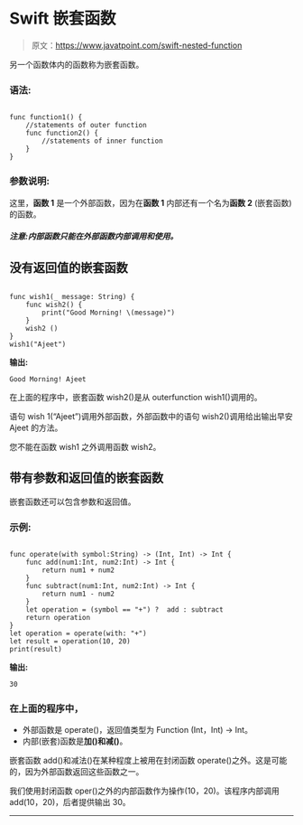 # Swift 嵌套函数

> 原文：<https://www.javatpoint.com/swift-nested-function>

另一个函数体内的函数称为嵌套函数。

### 语法:

```

func function1() {
    //statements of outer function
    func function2() {
        //statements of inner function
    }
}

```

### 参数说明:

这里，**函数 1** 是一个外部函数，因为在**函数 1** 内部还有一个名为**函数 2** (嵌套函数)的函数。

#### *注意:内部函数只能在外部函数内部调用和使用。*

## 没有返回值的嵌套函数

```

func wish1(_ message: String) {    
    func wish2() {
        print("Good Morning! \(message)")
    }
    wish2 ()
}
wish1("Ajeet")

```

**输出:**

```
Good Morning! Ajeet

```

在上面的程序中，嵌套函数 wish2()是从 outerfunction wish1()调用的。

语句 wish 1(“Ajeet”)调用外部函数，外部函数中的语句 wish2()调用给出输出早安 Ajeet 的方法。

您不能在函数 wish1 之外调用函数 wish2。

## 带有参数和返回值的嵌套函数

嵌套函数还可以包含参数和返回值。

### 示例:

```

func operate(with symbol:String) -> (Int, Int) -> Int {
    func add(num1:Int, num2:Int) -> Int {
        return num1 + num2
    }
    func subtract(num1:Int, num2:Int) -> Int {
        return num1 - num2
    }
    let operation = (symbol == "+") ?  add : subtract
    return operation
}
let operation = operate(with: "+")
let result = operation(10, 20)
print(result)

```

**输出:**

```
30

```

### 在上面的程序中，

*   外部函数是 operate()，返回值类型为 Function (Int，Int) -> Int。
*   内部(嵌套)函数是**加()**和**减()**。

嵌套函数 add()和减法()在某种程度上被用在封闭函数 operate()之外。这是可能的，因为外部函数返回这些函数之一。

我们使用封闭函数 oper()之外的内部函数作为操作(10，20)。该程序内部调用 add(10，20)，后者提供输出 30。

* * *